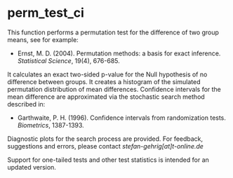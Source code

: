 # perm_test_ci
This function performs a permutation test for the difference of two group means, 
see for example:

+ Ernst, M. D. (2004). Permutation methods: a basis for exact inference.                            
*Statistical Science*, 19(4), 676-685.
                                                              
It calculates an exact two-sided p-value for the Null hypothesis of no difference between groups.
It creates a histogram of the simulated permutation distribution of mean differences.
Confidence intervals for the mean difference are approximated via the stochastic search 
method described in:

+ Garthwaite, P. H. (1996). Confidence intervals from randomization tests.                          
*Biometrics*, 1387-1393.

Diagnostic plots for the search process are provided.
For feedback, suggestions and errors, please contact 
*stefan-gehrig[at]t-online.de*

Support for one-tailed tests and other test statistics is intended for an updated version.